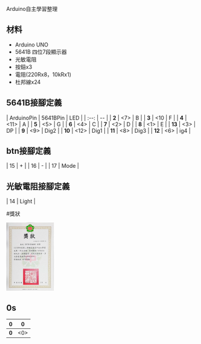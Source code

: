 Arduino自主學習整理

## 材料
- Arduino UNO
- 5641B 四位7段顯示器
- 光敏電阻
- 按鈕x3
- 電阻(220Rx8，10kRx1)
- 杜邦線x24
## 5641B接腳定義
| ArduinoPin | 5641BPin | LED |
| :--: | -- |
| **2** | <7> | B |
| **3** | <10 | F |
| **4** | <11> | A |
| **5** | <5> | G |
| **6** | <4> | C |
| **7** | <2> | D |
| **8** | <1> | E |
| **13** | <3> | DP |
| **9** | <9> |  Dig2 |
| **10** | <12> | Dig1 |
| **11** | <8> | Dig3 |
| **12** | <6> | ig4 |

## btn接腳定義
| 15 | + |
| 16 | - |
| 17 | Mode |

## 光敏電阻接腳定義
| 14 | Light |

#獎狀
<p align="left">
  <img src="207_s2_29自主學習獎狀.jpg" width="25%"/>
  <br>
</p>

## 0s
| 0 | 0 |
| :--: | -- |
| **0** | <0> |
